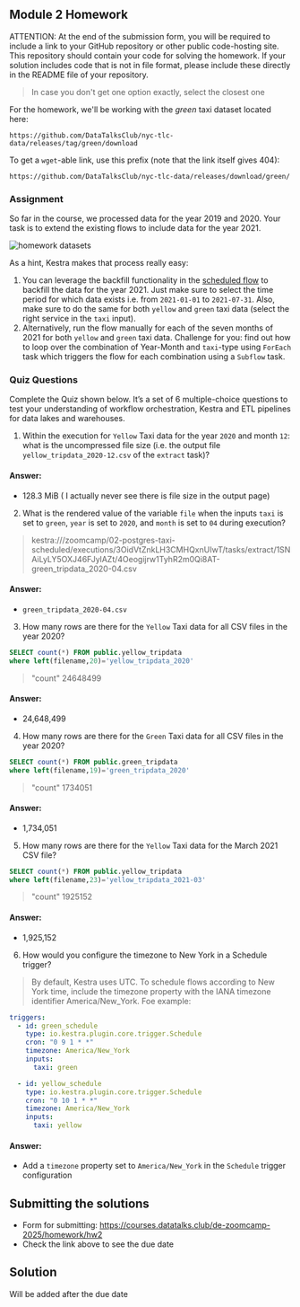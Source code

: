 ## Module 2 Homework

ATTENTION: At the end of the submission form, you will be required to include a link to your GitHub repository or other public code-hosting site. This repository should contain your code for solving the homework. If your solution includes code that is not in file format, please include these directly in the README file of your repository.

> In case you don't get one option exactly, select the closest one 

For the homework, we'll be working with the _green_ taxi dataset located here:

`https://github.com/DataTalksClub/nyc-tlc-data/releases/tag/green/download`

To get a `wget`-able link, use this prefix (note that the link itself gives 404):

`https://github.com/DataTalksClub/nyc-tlc-data/releases/download/green/`

### Assignment

So far in the course, we processed data for the year 2019 and 2020. Your task is to extend the existing flows to include data for the year 2021.

![homework datasets](../../../02-workflow-orchestration/images/homework.png)

As a hint, Kestra makes that process really easy:
1. You can leverage the backfill functionality in the [scheduled flow](../../../02-workflow-orchestration/flows/06_gcp_taxi_scheduled.yaml) to backfill the data for the year 2021. Just make sure to select the time period for which data exists i.e. from `2021-01-01` to `2021-07-31`. Also, make sure to do the same for both `yellow` and `green` taxi data (select the right service in the `taxi` input).
2. Alternatively, run the flow manually for each of the seven months of 2021 for both `yellow` and `green` taxi data. Challenge for you: find out how to loop over the combination of Year-Month and `taxi`-type using `ForEach` task which triggers the flow for each combination using a `Subflow` task.

### Quiz Questions

Complete the Quiz shown below. It’s a set of 6 multiple-choice questions to test your understanding of workflow orchestration, Kestra and ETL pipelines for data lakes and warehouses.

1) Within the execution for `Yellow` Taxi data for the year `2020` and month `12`: what is the uncompressed file size (i.e. the output file `yellow_tripdata_2020-12.csv` of the `extract` task)?

#### Answer:
- 128.3 MiB ( I actually never see there is file size in the output page)


2) What is the rendered value of the variable `file` when the inputs `taxi` is set to `green`, `year` is set to `2020`, and `month` is set to `04` during execution?

>kestra:///zoomcamp/02-postgres-taxi-scheduled/executions/3OidVtZnkLH3CMHQxnUIwT/tasks/extract/1SNAiLyLY5OXJ46FJylAZt/4Oeogijrw1TyhR2m0Qi8AT-green_tripdata_2020-04.csv
#### Answer:
- `green_tripdata_2020-04.csv`


3) How many rows are there for the `Yellow` Taxi data for all CSV files in the year 2020?
```sql
SELECT count(*) FROM public.yellow_tripdata
where left(filename,20)='yellow_tripdata_2020'
```
>"count"
24648499

#### Answer:
- 24,648,499


4) How many rows are there for the `Green` Taxi data for all CSV files in the year 2020?
```sql
SELECT count(*) FROM public.green_tripdata
where left(filename,19)='green_tripdata_2020'
```
>"count"
1734051

#### Answer:
- 1,734,051


5) How many rows are there for the `Yellow` Taxi data for the March 2021 CSV file?
```sql
SELECT count(*) FROM public.yellow_tripdata
where left(filename,23)='yellow_tripdata_2021-03'
```
>"count"
1925152
>
#### Answer:
- 1,925,152


6) How would you configure the timezone to New York in a Schedule trigger?
>By default, Kestra uses UTC. To schedule flows according to New York time, include the timezone property with the IANA timezone identifier America/New_York. Foe example:
```yaml
triggers:
  - id: green_schedule
    type: io.kestra.plugin.core.trigger.Schedule
    cron: "0 9 1 * *"
    timezone: America/New_York
    inputs:
      taxi: green

  - id: yellow_schedule
    type: io.kestra.plugin.core.trigger.Schedule
    cron: "0 10 1 * *"
    timezone: America/New_York
    inputs:
      taxi: yellow
```
#### Answer:
- Add a `timezone` property set to `America/New_York` in the `Schedule` trigger configuration
 


## Submitting the solutions

* Form for submitting: https://courses.datatalks.club/de-zoomcamp-2025/homework/hw2
* Check the link above to see the due date

## Solution

Will be added after the due date
